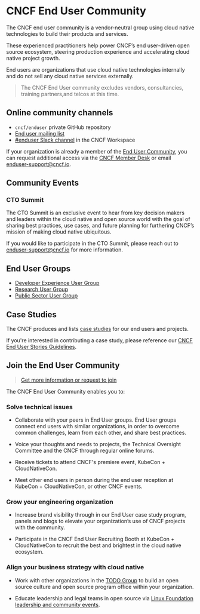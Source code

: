# CNCF End User Community

The CNCF end user community is a vendor-neutral group using cloud native technologies to build their products and services.

These experienced practitioners help power CNCF’s end user-driven open source ecosystem, steering production experience and accelerating cloud native project growth.

End users are organizations that use cloud native technologies internally and do not sell any cloud native services externally.

> The CNCF End User community excludes vendors, consultancies, training partners,and telcos at this time.

## Online community channels

- `cncf/enduser` private GitHub repository
- [End user mailing list](https://lists.cncf.io/g/cncf-enduser/topics)
- [#enduser Slack channel](https://slack.com/app_redirect?channel=G95G3RZ25) in the CNCF Workspace

If your organization is already a member of the [End User Community](https://www.cncf.io/enduser), you can request additional access via the [CNCF Member Desk](http://memberdesk.cncf.io) or email [enduser-support@cncf.io](mailto:enduser-support@cncf.io).

## Community Events

### CTO Summit

The CTO Summit is an exclusive event to hear from key decision makers and leaders within the cloud native and open source world with the goal of sharing best practices, use cases, and future planning for furthering CNCF’s mission of making cloud native ubiquitous.

If you would like to participate in the CTO Summit, please reach out to [enduser-support@cncf.io](mailto:enduser-support@cncf.io) for more information.

## End User Groups

- [Developer Experience User Group](https://github.com/cncf/enduser-private/tree/main/end-user-groups/developer-experience)
- [Research User Group](https://github.com/cncf/research-user-group)
- [Public Sector User Group](https://github.com/cncf/public-sector-user-group)

## Case Studies

The CNCF produces and lists [case studies](https://www.cncf.io/case-studies) for our end users and projects.

If you're interested in contributing a case study, please reference our [CNCF End User Stories Guidelines](https://github.com/cncf/foundation/blob/master/case-study-guidelines.md).

## Join the End User Community

> [Get more information or request to join](https://www.cncf.io/enduser)

The CNCF End User Community enables you to:

### Solve technical issues

- Collaborate with your peers in End User groups. End User groups connect end users with similar organizations, in order to overcome common challenges, learn from each other, and share best practices.

- Voice your thoughts and needs to projects, the Technical Oversight Committee and the CNCF through regular online forums.

- Receive tickets to attend CNCF's premiere event, KubeCon + CloudNativeCon.

- Meet other end users in person during the end user reception at KubeCon + CloudNativeCon, or other CNCF events.

### Grow your engineering organization

- Increase brand visibility through in our End User case study program, panels and blogs to elevate your organization’s use of CNCF projects with the community.

- Participate in the CNCF End User Recruiting Booth at KubeCon + CloudNativeCon to recruit the best and brightest in the cloud native ecosystem.

### Align your business strategy with cloud native

- Work with other organizations in the [TODO Group](https://todogroup.org) to build an open source culture and open source program office within your organization.

- Educate leadership and legal teams in open source via [Linux Foundation leadership and community events](https://events.linuxfoundation.org/about/calendar/?_sft_lfevent-category=leadership-community-events).
